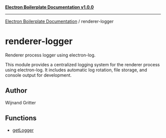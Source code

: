 [**Electron Boilerplate Documentation v1.0.0**](../README.md)

---

[Electron Boilerplate Documentation](../modules.md) / renderer-logger

# renderer-logger

Renderer process logger using electron-log.

This module provides a centralized logging system for the renderer process
using electron-log. It includes automatic log rotation, file storage,
and console output for development.

## Author

Wijnand Gritter

## Functions

- [getLogger](functions/getLogger.md)
